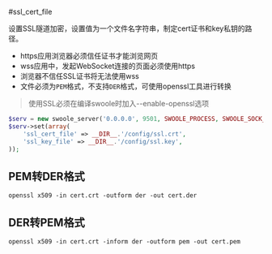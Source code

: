 #ssl_cert_file

设置SSL隧道加密，设置值为一个文件名字符串，制定cert证书和key私钥的路径。

* https应用浏览器必须信任证书才能浏览网页
* wss应用中，发起WebSocket连接的页面必须使用https
* 浏览器不信任SSL证书将无法使用wss
* 文件必须为`PEM`格式，不支持`DER`格式，可使用openssl工具进行转换

> 使用SSL必须在编译swoole时加入--enable-openssl选项

```php
$serv = new swoole_server('0.0.0.0', 9501, SWOOLE_PROCESS, SWOOLE_SOCK_TCP | SWOOLE_SSL);
$serv->set(array(
    'ssl_cert_file' => __DIR__.'/config/ssl.crt',
    'ssl_key_file' => __DIR__.'/config/ssl.key',
));
```

PEM转DER格式
---
```shell
openssl x509 -in cert.crt -outform der -out cert.der
```

DER转PEM格式
----
```shell
openssl x509 -in cert.crt -inform der -outform pem -out cert.pem
```